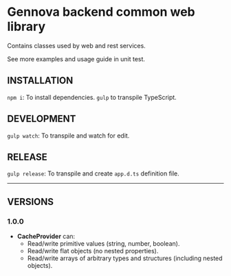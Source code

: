 # Gennova backend common web library

Contains classes used by web and rest services.

See more examples and usage guide in unit test.

## INSTALLATION

`npm i`: To install dependencies.
`gulp` to transpile TypeScript.

## DEVELOPMENT

`gulp watch`: To transpile and watch for edit.

## RELEASE

`gulp release`: To transpile and create `app.d.ts` definition file.

---
## VERSIONS

### 1.0.0
* **CacheProvider** can:
  - Read/write primitive values (string, number, boolean).
  - Read/write flat objects (no nested properties).
  - Read/write arrays of arbitrary types and structures (including nested objects).
